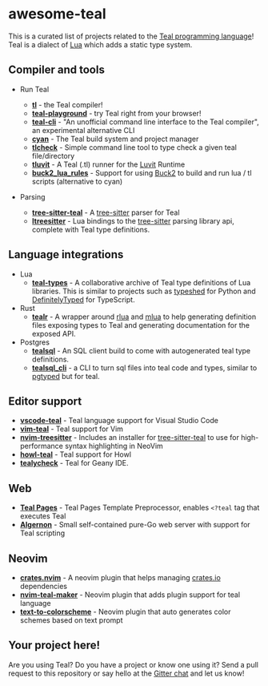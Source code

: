# awesome-teal

This is a curated list of projects related to the [Teal programming language](http://teal-language.org)!
Teal is a dialect of [Lua](http://lua.org) which adds a static type system.

## Compiler and tools

* Run Teal
  * [**tl**](https://github.com/teal-language/tl) - the Teal compiler!
  * [**teal-playground**](https://github.com/teal-language/teal-playground) - try Teal right from your browser!
  * [**teal-cli**](https://github.com/euclidianAce/teal-cli) - "An unofficial command line interface to the Teal compiler", an experimental alternative CLI
  * [**cyan**](https://github.com/teal-language/cyan) - The Teal build system and project manager
  * [**tlcheck**](https://github.com/svermeulen/tlcheck) - Simple command line tool to type check a given teal file/directory
  * [**tluvit**](https://github.com/UrNightmaree/tluvit) - A Teal (.tl) runner for the [Luvit](https://luvit.io) Runtime
  * [**buck2_lua_rules**](https://github.com/svermeulen/buck2_lua_rules) - Support for using [Buck2](https://github.com/facebook/buck2) to build and run lua / tl scripts (alternative to cyan)

* Parsing
  * [**tree-sitter-teal**](https://github.com/euclidianAce/tree-sitter-teal) - A
    [tree-sitter](http://tree-sitter.github.io/tree-sitter/) parser for Teal
  * [**ltreesitter**](https://github.com/euclidianAce/ltreesitter) - Lua bindings to the [tree-sitter](http://tree-sitter.github.io/tree-sitter) parsing library api, complete with Teal type definitions.

## Language integrations

* Lua
  * [**teal-types**](https://github.com/teal-language/teal-types) - A collaborative archive of Teal type definitions
    of Lua libraries. This is similar to projects such as [typeshed](https://github.com/python/typeshed/) for Python
    and [DefinitelyTyped](https://github.com/DefinitelyTyped/DefinitelyTyped/) for TypeScript.
* Rust
  * [**tealr**](https://github.com/lenscas/tealr) - A wrapper around [rlua](https://crates.io/crates/rlua) and [mlua](https://crates.io/crates/mlua)
    to help generating definition files exposing types to Teal and generating documentation for the exposed API.
* Postgres
  * [**tealsql**](https://github.com/lenscas/tealsql) - An SQL client build to come with autogenerated teal type definitions.
  * [**tealsql_cli**](https://github.com/lenscas/tealsql) - a CLI to turn sql files into teal code and types, similar to [pgtyped]("https://github.com/adelsz/pgtyped") but for teal.

## Editor support

* [**vscode-teal**](https://github.com/teal-language/vscode-teal) - Teal language support for Visual Studio Code
* [**vim-teal**](https://github.com/teal-language/vim-teal) - Teal support for Vim
* [**nvim-treesitter**](https://github.com/nvim-treesitter/nvim-treesitter) - Includes an installer for [tree-sitter-teal](https://github.com/euclidianAce/tree-sitter-teal) to use for high-performance syntax highlighting in NeoVim
* [**howl-teal**](https://github.com/ghsttwn/howl-teal) - Teal support for Howl
* [**tealycheck**](https://github.com/Yenoxel/tealycheck-for-geany) - Teal for Geany IDE.

## Web

* [**Teal Pages**](https://github.com/exlunaproject/teal-pages) - Teal Pages Template Preprocessor,
  enables `<?teal` tag that executes Teal
* [**Algernon**](https://github.com/xyproto/algernon) - Small self-contained pure-Go web server with support for Teal scripting

## Neovim

* [**crates.nvim**](https://github.com/saecki/crates.nvim) - A neovim plugin that helps managing [crates.io](https://crates.io/) dependencies
* [**nvim-teal-maker**](https://github.com/svermeulen/nvim-teal-maker) - Neovim plugin that adds plugin support for teal language
* [**text-to-colorscheme**](https://github.com/svermeulen/text-to-colorscheme) - Neovim plugin that auto generates color schemes based on text prompt

## Your project here!

Are you using Teal? Do you have a project or know one using it? Send a pull request to this repository
or say hello at the [Gitter chat](https://gitter.im/teal-language/community) and let us know!

